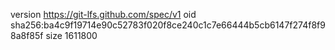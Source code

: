 version https://git-lfs.github.com/spec/v1
oid sha256:ba4c9f19714e90c52783f020f8ce240c1c7e66444b5cb6147f274f8f98a8f85f
size 1611800
